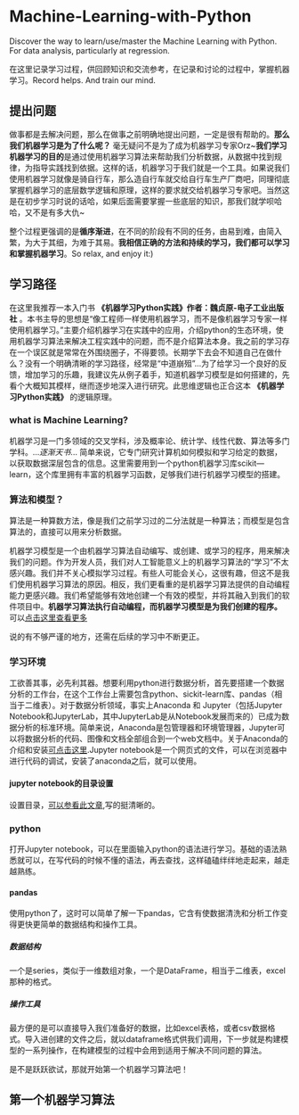 # Machine-Learning-with-Python
Discover the way to learn/use/master the Machine Learning with Python. For data analysis, particularly at regression.

在这里记录学习过程，供回顾知识和交流参考，在记录和讨论的过程中，掌握机器学习。Record helps. And train our mind.
## 提出问题
做事都是去解决问题，那么在做事之前明确地提出问题，一定是很有帮助的。**那么我们机器学习是为了什么呢？** 毫无疑问不是为了成为机器学习专家Orz~**我们学习机器学习的目的**是通过使用机器学习算法来帮助我们分析数据，从数据中找到规律，为指导实践找到依据。这样的话，机器学习于我们就是一个工具。如果说我们使用机器学习就像是骑自行车，那么造自行车就交给自行车生产厂商吧，同理彻底掌握机器学习的底层数学逻辑和原理，这样的要求就交给机器学习专家吧。当然这是在初步学习时说的话哈，如果后面需要掌握一些底层的知识，那我们就学呗哈哈，又不是有多大仇~

整个过程更强调的是**循序渐进**，在不同的阶段有不同的任务，由易到难，由简入繁，为大于其细，为难于其易。**我相信正确的方法和持续的学习，我们都可以学习和掌握机器学习**。So relax, and enjoy it:)

## 学习路径
在这里我推荐一本入门书 **《机器学习Python实践》作者：魏贞原-电子工业出版社** 。本书主导的思想是“像工程师一样使用机器学习，而不是像机器学习专家一样使用机器学习。”主要介绍机器学习在实践中的应用，介绍python的生态环境，使用机器学习算法来解决工程实践中的问题，而不是介绍算法本身。我之前的学习存在一个误区就是常常在外围绕圈子，不得要领。长期学下去会不知道自己在做什么？没有一个明确清晰的学习路径，经常是“中道崩殂”...为了给学习一个良好的反馈，增加学习的乐趣，我建议先从例子着手，知道机器学习模型是如何搭建的，先看个大概知其模样，继而逐步地深入进行研究。此思维逻辑也正合这本 **《机器学习Python实践》** 的逻辑原理。
### what is Machine Learning?
机器学习是一门多领域的交叉学科，涉及概率论、统计学、线性代数、算法等多门学科。..._逐渐天书_... 简单来说，它专门研究计算机如何模拟和学习给定的数据，以获取数据深层包含的信息。这里需要用到一个python机器学习库scikit—learn，这个库里拥有丰富的机器学习函数，足够我们进行机器学习模型的搭建。
### 算法和模型？
算法是一种算数方法，像是我们之前学习过的二分法就是一种算法；而模型是包含算法的，直接可以用来分析数据。

机器学习模型是一个由机器学习算法自动编写、或创建、或学习的程序，用来解决我们的问题。作为开发人员，我们对人工智能意义上的机器学习算法的“学习”不太感兴趣。我们并不关心模拟学习过程。有些人可能会关心，这很有趣，但这不是我们使用机器学习算法的原因。相反，我们更看重的是机器学习算法提供的自动编程能力更感兴趣。我们希望能够有效地创建一个有效的模型，并将其融入到我们的软件项目中。**机器学习算法执行自动编程，而机器学习模型是为我们创建的程序。** 可以[点击这里查看更多](https://zhuanlan.zhihu.com/p/162086776)

说的有不够严谨的地方，还需在后续的学习中不断更正。

### 学习环境
工欲善其事，必先利其器。想要利用python进行数据分析，首先要搭建一个数据分析的工作台，在这个工作台上需要包含python、sickit-learn库、pandas（相当于二维表）。对于数据分析领域，事实上Anaconda 和 Jupyter（包括Jupyter Notebook和JupyterLab，其中JupyterLab是从Notebook发展而来的）已成为数据分析的标准环境。简单来说，Anaconda是包管理器和环境管理器，Jupyter可以将数据分析的代码、图像和文档全部组合到一个web文档中。关于Anaconda的介绍和安装[可点击这里](https://www.zhihu.com/question/58033789/answer/254673663).Jupyter notebook是一个网页式的文件，可以在浏览器中进行代码的调试，安装了anaconda之后，就可以使用。
#### jupyter notebook的目录设置
设置目录，[可以参看此文章](https://zhuanlan.zhihu.com/p/44357064),写的挺清晰的。

### python
打开Jupyter notebook，可以在里面输入python的语法进行学习。基础的语法熟悉就可以，在写代码的时候不懂的语法，再去查找，这样磕磕绊绊地走起来，越走越熟练。
#### pandas
使用python了，这时可以简单了解一下pandas，它含有使数据清洗和分析工作变得更快更简单的数据结构和操作工具。
##### 数据结构
一个是series，类似于一维数组对象，一个是DataFrame，相当于二维表，excel那种的格式。
##### 操作工具
最方便的是可以直接导入我们准备好的数据，比如excel表格，或者csv数据格式。导入进创建的文件之后，就以dataframe格式供我们调用，下一步就是构建模型的一系列操作，在构建模型的过程中会用到适用于解决不同问题的算法。

是不是跃跃欲试，那就开始第一个机器学习算法吧！
## 第一个机器学习算法
